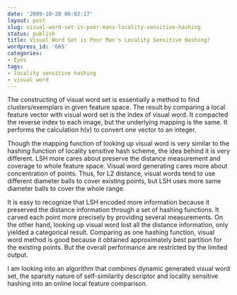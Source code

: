 ```yaml
---
date: '2009-10-20 06:02:17'
layout: post
slug: visual-word-set-is-poor-mans-locality-sensitive-hashing
status: publish
title: Visual Word Set is Poor Man's Locality Sensitive Hashing?
wordpress_id: '665'
categories:
- Eyes
tags:
- locality sensitive hashing
- visual word
---
```


The constructing of visual word set is essentially a method to find clusters/exemplars in given feature space. The result by comparing a local feature vector with visual word set is the index of visual word. It compacted the reverse index to each image, but the underlying mapping is the same. It performs the calculation h(v) to convert one vector to an integer.

Though the mapping function of looking up visual word is very similar to the hashing function of locality sensitive hash scheme, the idea behind it is very different. LSH more cares about preserve the distance measurement and coverage to whole feature space. Visual word generating cares more about concentration of points. Thus, for L2 distance, visual words tend to use different diameter balls to cover existing points, but LSH uses more same diameter balls to cover the whole range.

It is easy to recognize that LSH encoded more information because it preserved the distance information through a set of hashing functions. It carved each point more precisely by providing several measurements. On the other hand, looking up visual word lost all the distance information, only yielded a categorical result. Comparing as one hashing function, visual word method is good because it obtained approximately best partition for the existing points. But the overall performance are restricted by the limited output.

I am looking into an algorithm that combines dynamic generated visual word set, the sparsity nature of self-similarity descriptor and locality sensitive hashing into an online local feature comparison.
